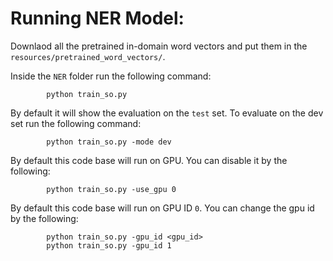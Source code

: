 # Running NER Model:

Downlaod all the pretrained in-domain word vectors and put them in the `resources/pretrained_word_vectors/`.

Inside the `NER` folder run the following command:

```
		python train_so.py 
```


By default it will show the evaluation on the `test` set. To evaluate on the dev set run the following command:

```
		python train_so.py -mode dev
```

By default this code base will run on GPU. You can disable it by the following:

```
		python train_so.py -use_gpu 0
```

By default this code base will run on GPU ID `0`. You can change the gpu id by the following:

```
		python train_so.py -gpu_id <gpu_id>
		python train_so.py -gpu_id 1
```